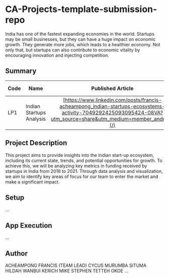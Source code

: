# CA-Projects-template-submission-repo
India has one of the fastest expanding economies in the world. Startups may be small businesses, but they can have a huge impact on economic growth. They generate more jobs, which leads to a healthier economy. Not only that, but startups can also contribute to economic vitality by encouraging innovation and injecting competition. 

## Summary
| Code      | Name        | Published Article |  Deployed App |
|-----------|-------------|:-------------:|------:|
| LP1 | Indian Startups Analysis|  [https://www.linkedin.com/posts/francis-acheampong_indian-startups-ecosystems-activity-7049292425093095424-08VA?utm_source=share&utm_medium=member_android](/) | [Best app of the world](/) |

## Project Description
This project aims to provide insights into the Indian start-up ecosystem, including its current state, trends, and potential opportunities for growth. To achieve this, we will be analyzing key metrics in funding received by startups in India from 2018 to 2021. Through data analysis and visualization, we aim to identify key areas of focus for our team to enter the market and make a significant impact.

## Setup
...

## App Execution
...

## Author
ACHEAMPONG FRANCIS (TEAM LEAD)
CYCUS MURUMBA SITUMA 
HILDAH WANBUI
KERICH MIKE 
STEPHEN TETTEH OKOE 
...

